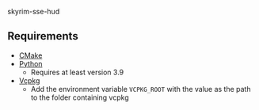 skyrim-sse-hud

## Requirements
* [CMake](https://cmake.org/)
* [Python](https://www.python.org/)
	* Requires at least version 3.9
* [Vcpkg](https://github.com/microsoft/vcpkg)
	* Add the environment variable `VCPKG_ROOT` with the value as the path to the folder containing vcpkg
